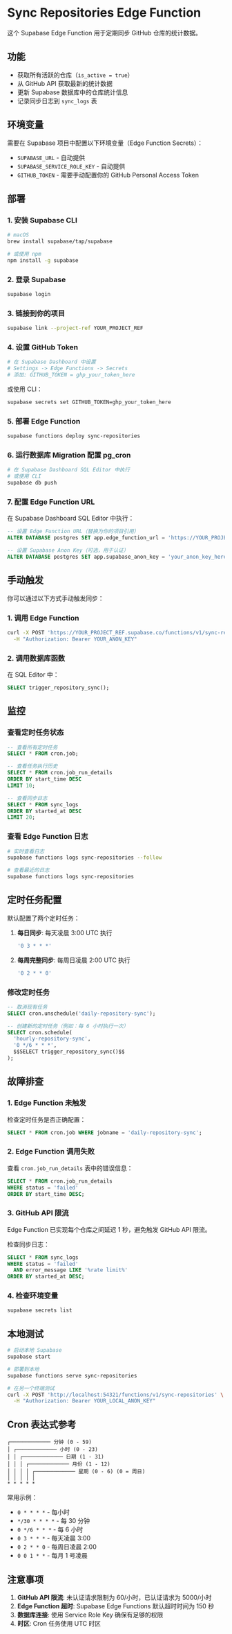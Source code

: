# Sync Repositories Edge Function

这个 Supabase Edge Function 用于定期同步 GitHub 仓库的统计数据。

## 功能

- 获取所有活跃的仓库（`is_active = true`）
- 从 GitHub API 获取最新的统计数据
- 更新 Supabase 数据库中的仓库统计信息
- 记录同步日志到 `sync_logs` 表

## 环境变量

需要在 Supabase 项目中配置以下环境变量（Edge Function Secrets）：

- `SUPABASE_URL` - 自动提供
- `SUPABASE_SERVICE_ROLE_KEY` - 自动提供
- `GITHUB_TOKEN` - 需要手动配置你的 GitHub Personal Access Token

## 部署

### 1. 安装 Supabase CLI

```bash
# macOS
brew install supabase/tap/supabase

# 或使用 npm
npm install -g supabase
```

### 2. 登录 Supabase

```bash
supabase login
```

### 3. 链接到你的项目

```bash
supabase link --project-ref YOUR_PROJECT_REF
```

### 4. 设置 GitHub Token

```bash
# 在 Supabase Dashboard 中设置
# Settings -> Edge Functions -> Secrets
# 添加: GITHUB_TOKEN = ghp_your_token_here
```

或使用 CLI：

```bash
supabase secrets set GITHUB_TOKEN=ghp_your_token_here
```

### 5. 部署 Edge Function

```bash
supabase functions deploy sync-repositories
```

### 6. 运行数据库 Migration 配置 pg_cron

```bash
# 在 Supabase Dashboard SQL Editor 中执行
# 或使用 CLI
supabase db push
```

### 7. 配置 Edge Function URL

在 Supabase Dashboard SQL Editor 中执行：

```sql
-- 设置 Edge Function URL（替换为你的项目引用）
ALTER DATABASE postgres SET app.edge_function_url = 'https://YOUR_PROJECT_REF.supabase.co/functions/v1/sync-repositories';

-- 设置 Supabase Anon Key（可选，用于认证）
ALTER DATABASE postgres SET app.supabase_anon_key = 'your_anon_key_here';
```

## 手动触发

你可以通过以下方式手动触发同步：

### 1. 调用 Edge Function

```bash
curl -X POST 'https://YOUR_PROJECT_REF.supabase.co/functions/v1/sync-repositories' \
  -H "Authorization: Bearer YOUR_ANON_KEY"
```

### 2. 调用数据库函数

在 SQL Editor 中：

```sql
SELECT trigger_repository_sync();
```

## 监控

### 查看定时任务状态

```sql
-- 查看所有定时任务
SELECT * FROM cron.job;

-- 查看任务执行历史
SELECT * FROM cron.job_run_details
ORDER BY start_time DESC
LIMIT 10;

-- 查看同步日志
SELECT * FROM sync_logs
ORDER BY started_at DESC
LIMIT 20;
```

### 查看 Edge Function 日志

```bash
# 实时查看日志
supabase functions logs sync-repositories --follow

# 查看最近的日志
supabase functions logs sync-repositories
```

## 定时任务配置

默认配置了两个定时任务：

1. **每日同步**: 每天凌晨 3:00 UTC 执行
   ```sql
   '0 3 * * *'
   ```

2. **每周完整同步**: 每周日凌晨 2:00 UTC 执行
   ```sql
   '0 2 * * 0'
   ```

### 修改定时任务

```sql
-- 取消现有任务
SELECT cron.unschedule('daily-repository-sync');

-- 创建新的定时任务（例如：每 6 小时执行一次）
SELECT cron.schedule(
  'hourly-repository-sync',
  '0 */6 * * *',
  $$SELECT trigger_repository_sync()$$
);
```

## 故障排查

### 1. Edge Function 未触发

检查定时任务是否正确配置：

```sql
SELECT * FROM cron.job WHERE jobname = 'daily-repository-sync';
```

### 2. Edge Function 调用失败

查看 `cron.job_run_details` 表中的错误信息：

```sql
SELECT * FROM cron.job_run_details
WHERE status = 'failed'
ORDER BY start_time DESC;
```

### 3. GitHub API 限流

Edge Function 已实现每个仓库之间延迟 1 秒，避免触发 GitHub API 限流。

检查同步日志：

```sql
SELECT * FROM sync_logs
WHERE status = 'failed'
  AND error_message LIKE '%rate limit%'
ORDER BY started_at DESC;
```

### 4. 检查环境变量

```bash
supabase secrets list
```

## 本地测试

```bash
# 启动本地 Supabase
supabase start

# 部署到本地
supabase functions serve sync-repositories

# 在另一个终端测试
curl -X POST 'http://localhost:54321/functions/v1/sync-repositories' \
  -H "Authorization: Bearer YOUR_LOCAL_ANON_KEY"
```

## Cron 表达式参考

```
┌───────────── 分钟 (0 - 59)
│ ┌───────────── 小时 (0 - 23)
│ │ ┌───────────── 日期 (1 - 31)
│ │ │ ┌───────────── 月份 (1 - 12)
│ │ │ │ ┌───────────── 星期 (0 - 6) (0 = 周日)
│ │ │ │ │
* * * * *
```

常用示例：
- `0 * * * *` - 每小时
- `*/30 * * * *` - 每 30 分钟
- `0 */6 * * *` - 每 6 小时
- `0 3 * * *` - 每天凌晨 3:00
- `0 2 * * 0` - 每周日凌晨 2:00
- `0 0 1 * *` - 每月 1 号凌晨

## 注意事项

1. **GitHub API 限流**: 未认证请求限制为 60/小时，已认证请求为 5000/小时
2. **Edge Function 超时**: Supabase Edge Functions 默认超时时间为 150 秒
3. **数据库连接**: 使用 Service Role Key 确保有足够的权限
4. **时区**: Cron 任务使用 UTC 时区
